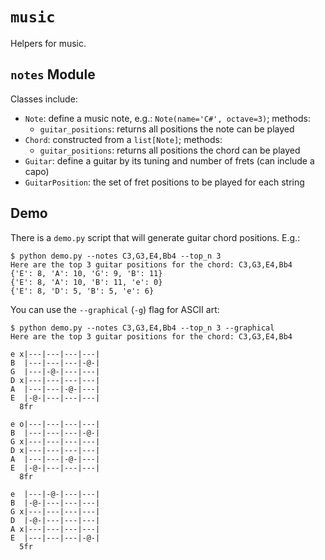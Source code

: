 # `music`

Helpers for music.

## `notes` Module

Classes include:
- `Note`: define a music note, e.g.: `Note(name='C#', octave=3)`; methods:
  - `guitar_positions`: returns all positions the note can be played
- `Chord`: constructed from a `list[Note]`; methods:
  - `guitar_positions`: returns all positions the chord can be played
- `Guitar`: define a guitar by its tuning and number of frets (can include a capo)
- `GuitarPosition`: the set of fret positions to be played for each string

## Demo

There is a `demo.py` script that will generate guitar chord positions. E.g.:

```commandline
$ python demo.py --notes C3,G3,E4,Bb4 --top_n 3
Here are the top 3 guitar positions for the chord: C3,G3,E4,Bb4
{'E': 8, 'A': 10, 'G': 9, 'B': 11}
{'E': 8, 'A': 10, 'B': 11, 'e': 0}
{'E': 8, 'D': 5, 'B': 5, 'e': 6}
```

You can use the `--graphical` (`-g`) flag for ASCII art:

```commandline
$ python demo.py --notes C3,G3,E4,Bb4 --top_n 3 --graphical
Here are the top 3 guitar positions for the chord: C3,G3,E4,Bb4

e x|---|---|---|---|
B  |---|---|---|-@-|
G  |---|-@-|---|---|
D x|---|---|---|---|
A  |---|---|-@-|---|
E  |-@-|---|---|---|
  8fr

e o|---|---|---|---|
B  |---|---|---|-@-|
G x|---|---|---|---|
D x|---|---|---|---|
A  |---|---|-@-|---|
E  |-@-|---|---|---|
  8fr

e  |---|-@-|---|---|
B  |-@-|---|---|---|
G x|---|---|---|---|
D  |-@-|---|---|---|
A x|---|---|---|---|
E  |---|---|---|-@-|
  5fr

```